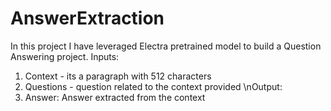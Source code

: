 # AnswerExtraction

In this project I have leveraged Electra pretrained model to build a Question Answering project.
Inputs:
  1. Context - its a paragraph with 512 characters 
  2. Questions - question related to the context provided
\nOutput:
  1. Answer: Answer extracted from the context
